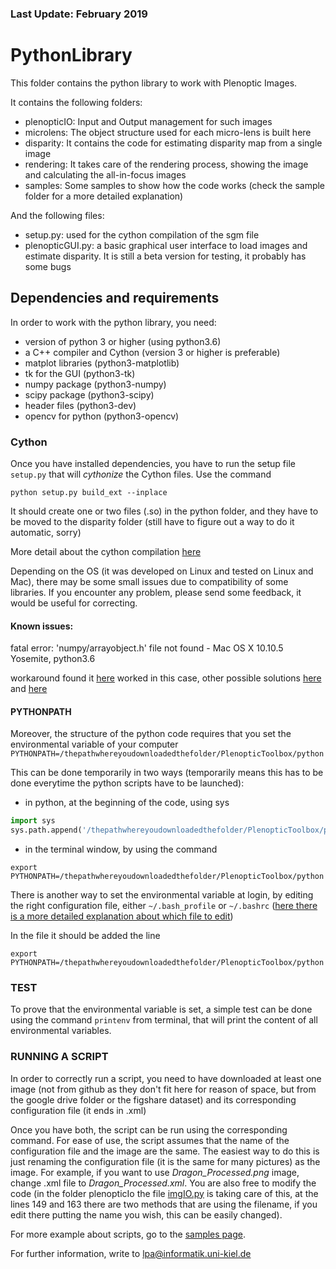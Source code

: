 ### Last Update: February 2019

# PythonLibrary

This folder contains the python library to work with Plenoptic Images. 

It contains the following folders:
- plenopticIO: Input and Output management for such images
- microlens: The object structure used for each micro-lens is built here
- disparity: It contains the code for estimating disparity map from a single image
- rendering: It takes care of the rendering process, showing the image and calculating the all-in-focus images
- samples: Some samples to show how the code works (check the sample folder for a more detailed explanation)

And the following files:
- setup.py: used for the cython compilation of the sgm file
- plenopticGUI.py: a basic graphical user interface to load images and estimate disparity. It is still a beta version for testing, it probably has some bugs

## Dependencies and requirements
In order to work with the python library, you need:
- version of python 3 or higher (using python3.6)
- a C++ compiler and Cython (version 3 or higher is preferable)
- matplot libraries (python3-matplotlib)
- tk for the GUI (python3-tk)
- numpy package (python3-numpy)
- scipy package (python3-scipy)
- header files (python3-dev)
- opencv for python (python3-opencv)

### Cython

Once you have installed dependencies, you have to run the setup file `setup.py` that will _cythonize_ the Cython files.
Use the command
```
python setup.py build_ext --inplace
```
It should create one or two files (.so) in the python folder, and they have to be moved to the disparity folder (still have to figure out a way to do it automatic, sorry)

More detail about the cython compilation [here](http://cython.readthedocs.io/en/latest/src/reference/compilation.html#compiling-with-distutils)

Depending on the OS (it was developed on Linux and tested on Linux and Mac), there may be some small issues due to compatibility of some libraries. If you encounter any problem, please send some feedback, it would be useful for correcting.

#### Known issues:
fatal error: 'numpy/arrayobject.h' file not found - Mac OS X 10.10.5 Yosemite, python3.6

workaround found it [here](https://github.com/andersbll/cudarray/issues/52) worked in this case, other possible solutions [here](https://github.com/andersbll/cudarray/issues/25) and [here](https://github.com/hmmlearn/hmmlearn/issues/43)

#### PYTHONPATH

Moreover, the structure of the python code requires that you set the environmental variable of your computer 
`PYTHONPATH=/thepathwhereyoudownloadedthefolder/PlenopticToolbox/python`

This can be done temporarily in two ways (temporarily means this has to be done everytime the python scripts have to be launched):
- in python, at the beginning of the code, using sys
```python
import sys
sys.path.append('/thepathwhereyoudownloadedthefolder/PlenopticToolbox/python')
```
- in the terminal window, by using the command
```
export PYTHONPATH=/thepathwhereyoudownloadedthefolder/PlenopticToolbox/python
```

There is another way to set the environmental variable at login, by editing the right configuration file, either `~/.bash_profile` or `~/.bashrc` ([here there is a more detailed explanation about which file to edit](https://www.digitalocean.com/community/tutorials/how-to-read-and-set-environmental-and-shell-variables-on-a-linux-vps#setting-environmental-variables-at-login))

In the file it should be added the line
```
export PYTHONPATH=/thepathwhereyoudownloadedthefolder/PlenopticToolbox/python
```

### TEST

To prove that the environmental variable is set, a simple test can be done using the command `printenv` from terminal, that will print the content of all environmental variables.


### RUNNING A SCRIPT

In order to correctly run a script, you need to have downloaded at least one image (not from github as they don't fit here for reason of space, but from the google drive folder or the figshare dataset) and its corresponding configuration file (it ends in .xml)

Once you have both, the script can be run using the corresponding command. For ease of use, the script assumes that the name of the configuration file and the image are the same. The easiest way to do this is just renaming the configuration file (it is the same for many pictures) as the image. 
For example, if you want to use _Dragon_Processed.png_ image, change .xml file to _Dragon_Processed.xml_. You are also free to modify the code (in the folder plenopticIo the file [imgIO.py](https://github.com/PlenopticToolbox/PlenopticToolbox2.0/blob/master/python/plenopticIO/imgIO.py) is taking care of this, at the lines 149 and 163 there are two methods that are using the filename, if you edit there putting the name you wish, this can be easily changed).

For more example about scripts, go to the [samples page](https://github.com/PlenopticToolbox/PlenopticToolbox2.0/tree/master/python/samples).

For further information, write to lpa@informatik.uni-kiel.de
